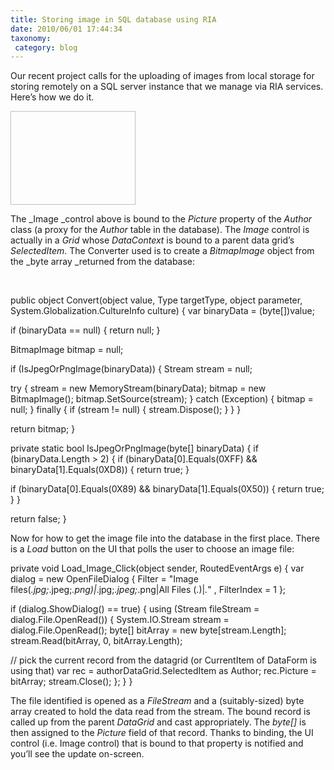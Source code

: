 ```yaml
---
title: Storing image in SQL database using RIA
date: 2010/06/01 17:44:34
taxonomy: 
 category: blog 
---
```


Our recent project calls for the uploading of images from local storage for storing remotely on a SQL server instance that we manage via RIA services. Here’s how we do it.


<Image Grid.Column="1" Grid.Row="3" Height="150" HorizontalAlignment="Left" Margin="3" Name="pictureImage"
Source="{Binding Path=Picture, Converter={StaticResource ByteArrayToBitMapConverter}}" Stretch="Fill" VerticalAlignment="Center" Width="200" />

The _Image _control above is bound to the _Picture_ property of the _Author_ class (a proxy for the _Author_ table in the database). The _Image_ control is actually in a _Grid_ whose _DataContext_ is bound to a parent data grid’s _SelectedItem_. The Converter used is to create a _BitmapImage_ object from the _byte array _returned from the database:

 


public object Convert(object value, Type targetType, object parameter, System.Globalization.CultureInfo culture)
{
var binaryData = (byte[])value;

if (binaryData == null)
{
return null;
}

BitmapImage bitmap = null;

if (IsJpegOrPngImage(binaryData))
{
Stream stream = null;

try
{
stream = new MemoryStream(binaryData);
bitmap = new BitmapImage();
bitmap.SetSource(stream);
}
catch (Exception)
{
bitmap = null;
}
finally
{
if (stream != null)
{
stream.Dispose();
}
}
}

return bitmap;
}

private static bool IsJpegOrPngImage(byte[] binaryData)
{
if (binaryData.Length > 2)
{
if (binaryData[0].Equals(0XFF) && binaryData[1].Equals(0XD8))
{
return true;
}

if (binaryData[0].Equals(0X89) && binaryData[1].Equals(0X50))
{
return true;
}
}

return false;
}

Now for how to get the image file into the database in the first place. There is a _Load_ button on the UI that polls the user to choose an image file:


private void Load_Image_Click(object sender, RoutedEventArgs e)
{
var dialog = new OpenFileDialog
{
Filter = "Image files(*.jpg;*.jpeg;*.png)|*.jpg;*.jpeg;*.png|All Files (*.*)|*.*"
,
FilterIndex = 1
};

if (dialog.ShowDialog() == true)
{
using (Stream fileStream = dialog.File.OpenRead())
{
System.IO.Stream stream = dialog.File.OpenRead();
byte[] bitArray = new byte[stream.Length];
stream.Read(bitArray, 0, bitArray.Length);

// pick the current record from the datagrid (or CurrentItem of DataForm is using that)
var rec = authorDataGrid.SelectedItem as Author;
rec.Picture = bitArray;
stream.Close();
};
}
}

The file identified is opened as a _FileStream_ and a (suitably-sized) byte array created to hold the data read from the stream. The bound record is called up from the parent _DataGrid_ and cast appropriately. The _byte[]_ is then assigned to the _Picture_ field of that record. Thanks to binding, the UI control (i.e. Image control) that is bound to that property is notified and you’ll see the update on-screen.

